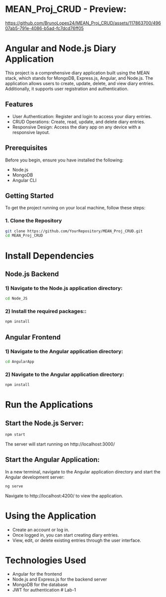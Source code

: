 # MEAN_Proj_CRUD - Preview:

https://github.com/BrunoLopes24/MEAN_Proj_CRUD/assets/117863700/49607ab5-791e-4086-b5ad-fc7dcd76ff05

# Angular and Node.js Diary Application

This project is a comprehensive diary application built using the MEAN stack, which stands for MongoDB, Express.js, Angular, and Node.js. The application allows users to create, update, delete, and view diary entries. Additionally, it supports user registration and authentication.

## Features

- User Authentication: Register and login to access your diary entries.
- CRUD Operations: Create, read, update, and delete diary entries.
- Responsive Design: Access the diary app on any device with a responsive layout.

## Prerequisites

Before you begin, ensure you have installed the following:
- Node.js
- MongoDB
- Angular CLI

## Getting Started

To get the project running on your local machine, follow these steps:

### 1. Clone the Repository

```bash
git clone https://github.com/YourRepository/MEAN_Proj_CRUD.git
cd MEAN_Proj_CRUD
```

# Install Dependencies
## Node.js Backend
### 1) Navigate to the Node.js application directory:
```bash
cd Node_JS
 ```
### 2) Install the required packages::
```bash
npm install
 ```

## Angular Frontend
### 1) Navigate to the Angular application directory:
```bash
cd AngularApp
 ```
### 2) Navigate to the Angular application directory:
```bash
npm install
 ```

# Run the Applications
## Start the Node.js Server:
```bash
npm start
 ```
The server will start running on http://localhost:3000/

## Start the Angular Application:

In a new terminal, navigate to the Angular application directory and start the Angular development server:
```bash
ng serve
 ```
Navigate to http://localhost:4200/ to view the application.

# Using the Application
- Create an account or log in.
- Once logged in, you can start creating diary entries.
- View, edit, or delete existing entries through the user interface.
# Technologies Used
- Angular for the frontend
- Node.js and Express.js for the backend server
- MongoDB for the database
- JWT for authentication
#   L a b - 1  
 